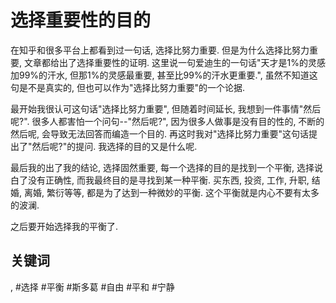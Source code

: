 # 选择重要性的目的

在知乎和很多平台上都看到过一句话, 选择比努力重要. 但是为什么选择比努力重要, 文章都给出了选择重要性的证明. 这里说一句爱迪生的一句话"天才是1%的灵感加99%的汗水, 但那1%的灵感最重要, 甚至比99%的汗水更重要.", 虽然不知道这句是不是真实的, 但也可以作为"选择比努力重要"的一个论据.

最开始我很认可这句话"选择比努力重要", 但随着时间延长, 我想到一件事情"然后呢?". 很多人都害怕一个问句\-\-"然后呢?", 因为很多人做事是没有目的性的, 不断的然后呢, 会导致无法回答而编造一个目的. 再这时我对"选择比努力重要"这句话提出了"然后呢?"的提问. 我选择的目的又是什么呢.

最后我的出了我的结论, 选择固然重要, 每一个选择的目的是找到一个平衡, 选择说白了没有正确性, 而我最终目的是寻找到某一种平衡. 买东西, 投资, 工作, 升职, 结婚, 离婚, 繁衍等等, 都是为了达到一种微妙的平衡. 这个平衡就是内心不要有太多的波澜.

之后要开始选择我的平衡了.

## 关键词

, #选择 #平衡 #斯多葛 #自由 #平和 #宁静
